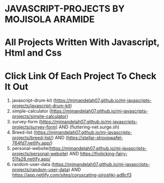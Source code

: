 # JAVASCRIPT-PROJECTS BY MOJISOLA ARAMIDE

# All Projects Written With Javascript, Html and Css
# Click Link Of Each Project To Check It Out

1. javascript-drum-kit (https://mjmandelah07.github.io/mj-javascripts-projects/javascript-drum-kit)
2. simple-calculator  (https://mjmandelah07.github.io/mj-javascripts-projects/simple-calculator)
3. survey-form (https://mjmandelah07.github.io/mj-javascripts-projects/survey-form) AND
                (fluttering-net.surge.sh)
4. Breed-list (https://mjmandelah07.github.io/mj-javascripts-projects/breed-list/) AND (https://stellar-stroopwafel-764fd7.netlify.app/)
5. personal-website(https://mjmandelah07.github.io/mj-javascripts-projects/personal-website) AND https://frolicking-fairy-51fa28.netlify.app/
6. random-user-data (https://mjmandelah07.github.io/mj-javascripts-projects/random-user-data) AND https://app.netlify.com/sites/coruscating-piroshki-ad8cf3
